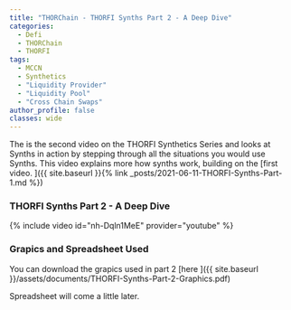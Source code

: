 ```yaml
---
title: "THORChain - THORFI Synths Part 2 - A Deep Dive"
categories:
  - Defi
  - THORChain
  - THORFI
tags:
  - MCCN  
  - Synthetics
  - "Liquidity Provider"
  - "Liquidity Pool"
  - "Cross Chain Swaps"
author_profile: false
classes: wide
---
```


The is the second video on the THORFI Synthetics Series and looks at Synths in action by stepping through all the situations you would use Synths. 
This video explains more how synths work, building on the [first video. ]({{ site.baseurl }}{% link _posts/2021-06-11-THORFI-Synths-Part-1.md %}) 


### THORFI Synths Part 2 - A Deep Dive
{% include video id="nh-Dqln1MeE" provider="youtube" %}


### Grapics and Spreadsheet Used
You can download the grapics used in part 2 [here ]({{ site.baseurl }}/assets/documents/THORFI-Synths-Part-2-Graphics.pdf)

Spreadsheet will come a little later. 